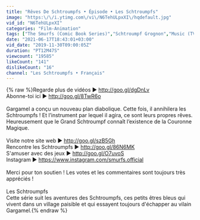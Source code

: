 ```yaml
---
title: "Rêves De Schtroumpfs • Épisode • Les Schtroumpfs"
image: "https:\/\/i.ytimg.com\/vi\/N6TehULpxXI\/hqdefault.jpg"
vid_id: "N6TehULpxXI"
categories: "Film-Animation"
tags: ["The Smurfs (Comic Book Series)","Schtroumpf Grognon","Music (TV Genre)"]
date: "2021-06-17T18:43:01+03:00"
vid_date: "2019-11-30T09:00:05Z"
duration: "PT12M47S"
viewcount: "19585"
likeCount: "141"
dislikeCount: "16"
channel: "Les Schtroumpfs • Français"
---
```

{% raw %}Regarde plus de vidéos ► <a rel="nofollow" target="blank" href="http://goo.gl/dgDnLv">http://goo.gl/dgDnLv</a><br />Abonne-toi ici ► <a rel="nofollow" target="blank" href="http://goo.gl/8TwR6o">http://goo.gl/8TwR6o</a><br /><br />Gargamel a conçu un nouveau plan diabolique. Cette fois, il annihilera les Schtroumpfs ! Et l’instrument par lequel il agira, ce sont leurs propres rêves. Heureusement que le Grand Schtroumpf connaît l’existence de la Couronne Magique.<br /><br />Visite notre site web ► <a rel="nofollow" target="blank" href="http://goo.gl/szB5Gh">http://goo.gl/szB5Gh</a><br />Rencontre les Schtroumpfs ► <a rel="nofollow" target="blank" href="http://goo.gl/86N6MK">http://goo.gl/86N6MK</a><br />S'amuser avec des jeux ► <a rel="nofollow" target="blank" href="http://goo.gl/O7uvoS">http://goo.gl/O7uvoS</a><br />Instagram ► <a rel="nofollow" target="blank" href="https://www.instagram.com/smurfs.official">https://www.instagram.com/smurfs.official</a><br /><br />Merci pour ton soutien ! Les votes et les commentaires sont toujours très appréciés !<br /><br />Les Schtroumpfs<br />Cette série suit les aventures des Schtroumpfs, ces petits êtres bleus qui vivent dans un village paisible et qui essayent toujours d'échapper au vilain Gargamel.{% endraw %}

